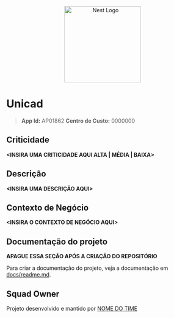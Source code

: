 ﻿<p align="center">
  <a href="https://www.raizen.com.br/" target="blank"><img src="https://www.raizen.com.br/img/frontend/header/logo.svg" width="200" alt="Nest Logo" /></a>
</p>

# Unicad

> **App Id:** AP01862
> **Centro de Custo:** 0000000

## Criticidade

**<INSIRA UMA CRITICIDADE AQUI ALTA | MÉDIA | BAIXA>**

## Descrição

**<INSIRA UMA DESCRIÇÃO AQUI>**

## Contexto de Negócio

**<INSIRA O CONTEXTO DE NEGÓCIO AQUI>**

## Documentação do projeto
**APAGUE ESSA SEÇÃO APÓS A CRIAÇÃO DO REPOSITÓRIO**

Para criar a documentação do projeto, veja a documentação em [docs/readme.md](docs/README.md).

## Squad Owner

Projeto desenvolvido e mantido por [NOME DO TIME](https://github.com/orgs/raizen-it/teams/)
